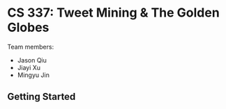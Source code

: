 # CS 337: Tweet Mining & The Golden Globes

Team members:

- Jason Qiu
- Jiayi Xu
- Mingyu Jin

## Getting Started
